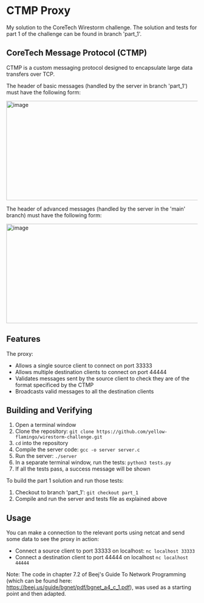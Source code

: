 # CTMP Proxy

My solution to the CoreTech Wirestorm challenge. The solution and tests for part 1 of the challenge can be found in branch 'part_1'.

## CoreTech Message Protocol (CTMP)
CTMP is a custom messaging protocol designed to encapsulate large data transfers over TCP.<br/>

The header of basic messages (handled by the server in branch 'part_1') must have the following form:<br/>

<img width="656" height="262" alt="image" src="https://github.com/user-attachments/assets/4a303a6d-304e-4612-8b22-c9f56f4df0f1" />



The header of advanced messages (handled by the server in the 'main' branch) must have the following form:<br/>

<img width="656" height="262" alt="image" src="https://github.com/user-attachments/assets/1f550494-0bb4-46eb-b8bb-e020146cfee7" />


## Features
The proxy:
- Allows a single source client to connect on port 33333
- Allows multiple destination clients to connect on port 44444
- Validates messages sent by the source client to check they are of the format specificed by the CTMP
- Broadcasts valid messages to all the destination clients

## Building and Verifying
1. Open a terminal window
2. Clone the repository: ```git clone https://github.com/yellow-flamingo/wirestorm-challenge.git```
3. ```cd``` into the repository
4. Compile the server code: ```gcc -o server server.c```
5. Run the server: ```./server```
6. In a separate terminal window, run the tests: ```python3 tests.py```
7. If all the tests pass, a success message will be shown

To build the part 1 solution and run those tests:
1. Checkout to branch 'part_1': ```git checkout part_1```
2. Compile and run the server and tests file as explained above

## Usage
You can make a connection to the relevant ports using netcat and send some data to see the proxy in action:
- Connect a source client to port 33333 on localhost: ```nc localhost 33333```
- Connect a destination client to port 44444 on localhost ```nc localhost 44444```

Note: The code in chapter 7.2 of Beej's Guide To Network Programming (which can be found here: https://beej.us/guide/bgnet/pdf/bgnet_a4_c_1.pdf), was used as a starting point and then adapted.
